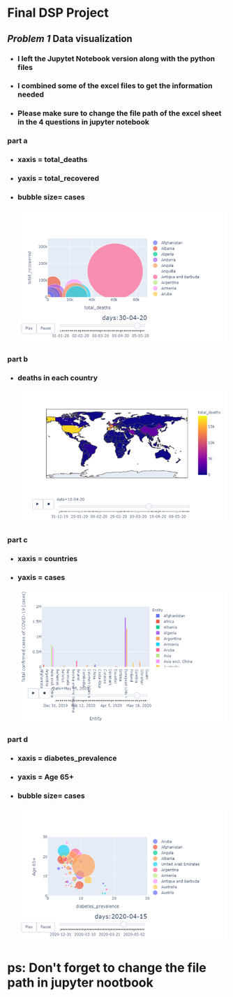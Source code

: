 # __Final DSP Project__


## _Problem 1_ __Data visualization__

- ### I left the Jupytet Notebook version along with the python files
- ### I combined some of the excel files to get the information needed
* ### Please make sure to change the file path of the excel sheet in the 4 questions in jupyter notebook
### part a
* ### xaxis = total_deaths
* ### yaxis = total_recovered
* ### bubble size= cases
  ![](Images/a.png)

### part b
* ### deaths in each country 
  ![](Images/b.png)
### part c
* ### xaxis = countries
* ### yaxis = cases
  ![](Images/c.png)
### part d
* ### xaxis = diabetes_prevalence
* ### yaxis = Age 65+
* ### bubble size= cases
  ![](Images/d.png)

#
# ps: Don't forget to change the file path in jupyter nootbook










